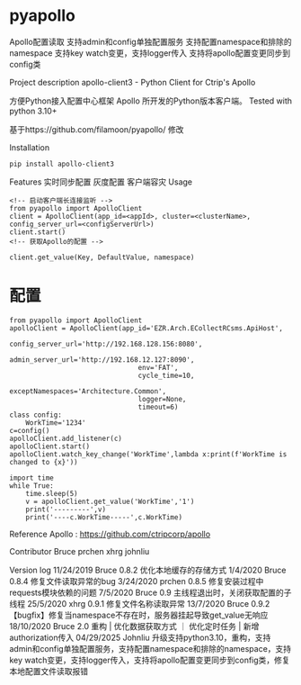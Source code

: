 # pyapollo

Apollo配置读取
支持admin和config单独配置服务
支持配置namespace和排除的namespace
支持key watch变更，支持logger传入
支持将apollo配置变更同步到config类


Project description
apollo-client3 - Python Client for Ctrip's Apollo

方便Python接入配置中心框架 Apollo 所开发的Python版本客户端。 Tested with python 3.10+

基于https://github.com/filamoon/pyapollo/ 修改

Installation
```
pip install apollo-client3
```
Features
实时同步配置
灰度配置
客户端容灾
Usage
```
<!-- 启动客户端长连接监听 -->
from pyapollo import ApolloClient
client = ApolloClient(app_id=<appId>, cluster=<clusterName>, config_server_url=<configServerUrl>)
client.start()
<!-- 获取Apollo的配置 -->

client.get_value(Key, DefaultValue, namespace)
```
# 配置
```
from pyapollo import ApolloClient
apolloClient = ApolloClient(app_id='EZR.Arch.ECollectRCsms.ApiHost',
                                config_server_url='http://192.168.128.156:8080',
                                admin_server_url='http://192.168.12.127:8090',
                                env='FAT',
                                cycle_time=10,
                                exceptNamespaces='Architecture.Common',
                                logger=None,
                                timeout=6)
class config:
    WorkTime='1234'
c=config()
apolloClient.add_listener(c)
apolloClient.start()
apolloClient.watch_key_change('WorkTime',lambda x:print(f'WorkTime is changed to {x}'))

import time
while True:
    time.sleep(5)
    v = apolloClient.get_value('WorkTime','1')
    print('---------',v)
    print('----c.WorkTime-----',c.WorkTime)
```


Reference
Apollo : https://github.com/ctripcorp/apollo

Contributor
Bruce
prchen
xhrg
johnliu

Version log
11/24/2019 Bruce 0.8.2 优化本地缓存的存储方式
1/4/2020 Bruce 0.8.4 修复文件读取异常的bug
3/24/2020 prchen 0.8.5 修复安装过程中requests模块依赖的问题
7/5/2020 Bruce 0.9 主线程退出时，关闭获取配置的子线程
25/5/2020 xhrg 0.9.1 修复文件名称读取异常
13/7/2020 Bruce 0.9.2 【bugfix】修复当namespace不存在时，服务器挂起导致get_value无响应
18/10/2020 Bruce 2.0 重构 | 优化数据获取方式 ｜ 优化定时任务 | 新增authorization传入
04/29/2025 Johnliu 升级支持python3.10，重构，支持admin和config单独配置服务，支持配置namespace和排除的namespace，支持key watch变更，支持logger传入，支持将apollo配置变更同步到config类，修复本地配置文件读取报错